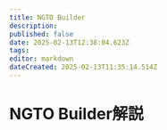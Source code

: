 ```yaml
---
title: NGTO Builder
description: 
published: false
date: 2025-02-13T12:38:04.623Z
tags: 
editor: markdown
dateCreated: 2025-02-13T11:35:14.514Z
---
```


# NGTO Builder解説

